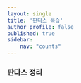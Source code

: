 ```yaml
---
layout: single
title: '판다스 복습'
author_profile: false
published: true
sidebar:
    nav: "counts"
---
```

### 판다스 정리
<script src="https://gist.github.com/Jyundev/8c40ed83931d216e5eb26af9cf6575a3.js"></script>